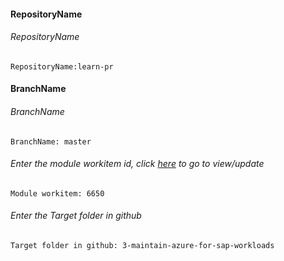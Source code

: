 #### RepositoryName	
###### RepositoryName
```
RepositoryName:learn-pr 
```

#### BranchName	
###### BranchName
```
BranchName: master
```

###### Enter the module workitem id, click [here](https://microsoftdigitallearning.visualstudio.com/Courseware/_workitems/edit/6650) to go to view/update
```
Module workitem: 6650
```

###### Enter the Target folder in github
```
Target folder in github: 3-maintain-azure-for-sap-workloads
```
